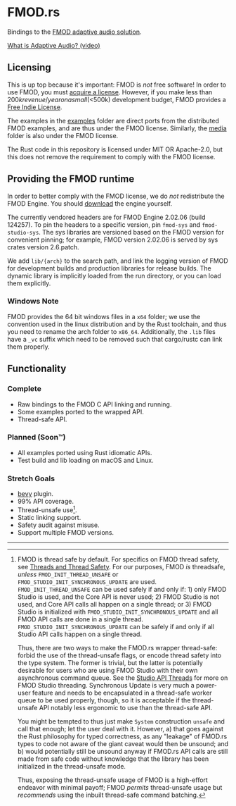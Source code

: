 # FMOD.rs

Bindings to the [FMOD adaptive audio solution](https://fmod.com/).

[What is Adaptive Audio? (video)](https://youtu.be/p-FLWabby4Y)

## Licensing

This is up top because it's important: FMOD is _not_ free software! In order to
use FMOD, you must [acquire a license](https://www.fmod.com/sales). However, if
you make less than $200k revenue/year on a small (<$500k) development budget,
FMOD provides a [Free Indie License](https://www.fmod.com/sales#indie-note).

The examples in the [examples](examples) folder are direct ports from the
distributed FMOD examples, and are thus under the FMOD license. Similarly,
the [media](media) folder is also under the FMOD license.

The Rust code in this repository is licensed under MIT OR Apache-2.0, but this
does not remove the requirement to comply with the FMOD license.

<!-- Commented until the sponsor tier goes public with FMOD.rs publish
Using these bindings is free under these licenses. However, if you do pay for
an FMOD license, you are encouraged to [tip the developer][tip]. This helps pay
for future support of FMOD.rs, gets you a proper commercial license without
attribution requirement, and earns you prioritized private support for a year.

[tip]: https://github.com/sponsors/CAD97/sponsorships?sponsor=CAD97&tier_id=NNNNNN
-->

## Providing the FMOD runtime

In order to better comply with the FMOD license, we do _not_ redistribute the
FMOD Engine. You should [download](https://www.fmod.com/download#fmodengine)
the engine yourself.

The currently vendored headers are for FMOD Engine 2.02.06 (build 124257). To
pin the headers to a specific version, pin `fmod-sys` and `fmod-studio-sys`. The
sys libraries are versioned based on the FMOD version for convenient pinning;
for example, FMOD version 2.02.06 is served by sys crates version 2.6.patch.

We add `lib/{arch}` to the search path, and link the logging version of FMOD
for development builds and production libraries for release builds. The dynamic
library is implicitly loaded from the run directory, or you can load them
explicitly.

### Windows Note

FMOD provides the 64 bit windows files in a `x64` folder; we use the convention
used in the linux distribution and by the Rust toolchain, and thus you need to
rename the arch folder to `x86_64`. Additionally, the `.lib` files have a `_vc`
suffix which need to be removed such that cargo/rustc can link them properly.

## Functionality

### Complete

- Raw bindings to the FMOD C API linking and running.
- Some examples ported to the wrapped API.
- Thread-safe API.

### Planned (Soon™)

- All examples ported using Rust idiomatic APIs.
- Test build and lib loading on macOS and Linux.

### Stretch Goals

- [bevy](https://bevyengine.org/) plugin.
- 99% API coverage.
- Thread-unsafe use[^1].
- Static linking support.
- Safety audit against misuse.
- Support multiple FMOD versions.

-----

[^1]: FMOD is thread safe by default. For specifics on FMOD thread safety, see
[Threads and Thread Safety]. For our purposes, FMOD _is_ threadsafe, _unless_
`FMOD_INIT_THREAD_UNSAFE` or `FMOD_STUDIO_INIT_SYNCHRONOUS_UPDATE` are used.
`FMOD_INIT_THREAD_UNSAFE` can be used safely if and only if: 1) only FMOD Studio
is used, and the Core API is never used; 2) FMOD Studio is not used, and Core
API calls all happen on a single thread; or 3) FMOD Studio is initialized with
`FMOD_STUDIO_INIT_SYNCHRONOUS_UPDATE` and all FMOD API calls are done in a
single thread. `FMOD_STUDIO_INIT_SYNCHRONOUS_UPDATE` can be safely if and only
if all Studio API calls happen on a single thread.<p>Thus, there are two ways to
make the FMOD.rs wrapper thread-safe: forbid the use of the thread-unsafe flags,
or encode thread safety into the type system. The former is trivial, but the
latter is potentially desirable for users who are using FMOD Studio with their
own asynchronous command queue. See the [Studio API Threads] for more on FMOD
Studio threading. Synchronous Update is very much a power-user feature and needs
to be encapsulated in a thread-safe worker queue to be used properly, though, so
it is acceptable if the thread-unsafe API notably less ergonomic to use than the
thread-safe API.<p>You might be tempted to thus just make `System` construction
`unsafe` and call that enough; let the user deal with it. However, a) that goes
against the Rust philosophy for typed correctness, as any "leakage" of FMOD.rs
types to code not aware of the giant caveat would then be unsound; and b) would
potentially still be unsound anyway if FMOD.rs API calls are still made from
safe code without knowledge that the library has been initialized in the
thread-unsafe mode.<p>Thus, exposing the thread-unsafe usage of FMOD is a
high-effort endeavor with minimal payoff; FMOD _permits_ thread-unsafe usage but
_recommends_ using the inbuilt thread-safe command batching.

[Studio API Threads]: https://fmod.com/resources/documentation-api?version=2.02&page=white-papers-studio-threads.html
[Threads and Thread Safety]: https://fmod.com/resources/documentation-api?version=2.02&page=white-papers-threads.html
